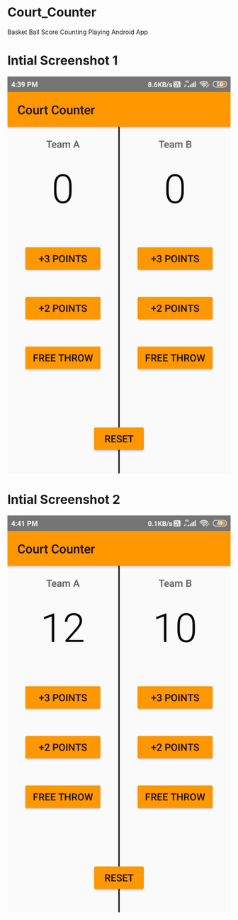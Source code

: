 # Court_Counter
Basket Ball Score Counting Playing Android App

# Intial Screenshot 1
![](Court1.png )


# Intial Screenshot 2
![](Court2.jpeg)
